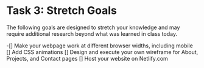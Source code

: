 # Task 3: Stretch Goals
The following goals are designed to stretch your knowledge and may require additional research beyond what was learned in class today.

-[] Make your webpage work at different browser widths, including mobile
 [] Add CSS animations
 [] Design and execute your own wireframe for About, Projects, and Contact pages
 [] Host your website on Netlify.com


